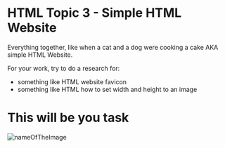 # HTML Topic 3 - Simple HTML Website

Everything together, like when a cat and a dog were cooking a cake AKA simple HTML Website.

For your work, try to do a research for:

- something like HTML website favicon 
- something like HTML how to set width and height to an image 

# This will be you task

![nameOfTheImage](insertURLhere)
